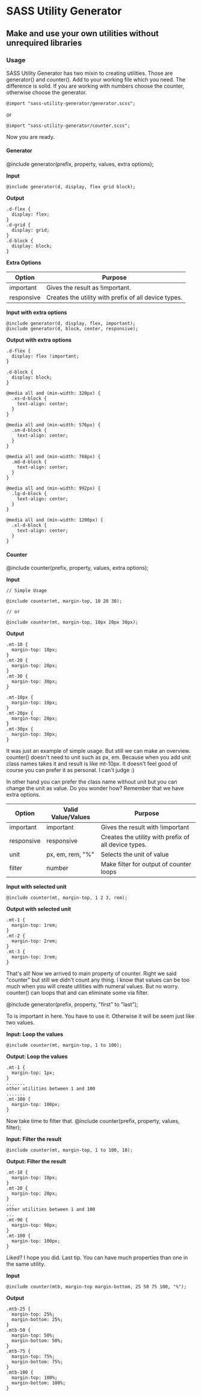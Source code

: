 # SASS Utility Generator

## Make and use your own utilities without unrequired libraries

### Usage

SASS Utility Generator has two mixin to creating utilities. Those are generator() and counter(). Add to your working file which you need. The difference is solid. If you are working with numbers choose the counter, otherwise choose the generator.

`@import "sass-utility-generator/generator.scss";`

or

`@import "sass-utility-generator/counter.scss";`

Now you are ready.

#### Generator

@include generator(prefix, property, values, extra options);

**Input**

```
@include generator(d, display, flex grid block);
```

**Output**

```
.d-flex {
  display: flex;
}
.d-grid {
  display: grid;
}
.d-block {
  display: block;
}
```

**Extra Options**

| Option     | Purpose                                              |
| ---------- | ---------------------------------------------------- |
| important  | Gives the result as !important.                      |
| responsive | Creates the utility with prefix of all device types. |

**Input with extra options**

```
@include generator(d, display, flex, important);
@include generator(d, block, center, responsive);
```

**Output with extra options**

```
.d-flex {
  display: flex !important;
}

.d-block {
  display: block;
}

@media all and (min-width: 320px) {
  .xs-d-block {
    text-align: center;
  }
}

@media all and (min-width: 576px) {
  .sm-d-block {
    text-align: center;
  }
}

@media all and (min-width: 768px) {
  .md-d-block {
    text-align: center;
  }
}

@media all and (min-width: 992px) {
  .lg-d-block {
    text-align: center;
  }
}

@media all and (min-width: 1200px) {
  .xl-d-block {
    text-align: center;
  }
}
```

#### Counter

@include counter(prefix, property, values, extra options);

**Input**

```
// Simple Usage

@include counter(mt, margin-top, 10 20 30);

// or

@include counter(mt, margin-top, 10px 20px 30px);
```

**Output**

```
.mt-10 {
  margin-top: 10px;
}
.mt-20 {
  margin-top: 20px;
}
.mt-30 {
  margin-top: 30px;
}

.mt-10px {
  margin-top: 10px;
}
.mt-20px {
  margin-top: 20px;
}
.mt-30px {
  margin-top: 30px;
}
```

It was just an example of simple usage. But still we can make an overview. counter() doesn't need to unit such as px, em. Because when you add unit class names takes it and result is like mt-10px. It doesn't feel good of course you can prefer it as personal. I can't judge :)

In other hand you can prefer the class name without unit but you can change the unit as value. Do you wonder how? Remember that we have extra options.

| Option     | Valid Value/Values | Purpose                                              |
| ---------- | ------------------ | ---------------------------------------------------- |
| important  | important          | Gives the result with !important                     |
| responsive | responsive         | Creates the utility with prefix of all device types. |
| unit       | px, em, rem, "%"   | Selects the unit of value                            |
| filter     | number             | Make filter for output of counter loops              |

**Input with selected unit**

```
@include counter(mt, margin-top, 1 2 3, rem);
```

**Output with selected unit**

```
.mt-1 {
  margin-top: 1rem;
}
.mt-2 {
  margin-top: 2rem;
}
.mt-3 {
  margin-top: 3rem;
}
```

That's all! Now we arrived to main property of counter. Right we said "counter" but still we didn't count any thing. I know that values can be too much when you will create utilities with numeral values. But no worry. counter() can loops that and can eliminate some via filter.

@include generator(prefix, property, "first" to "last");

To is important in here. You have to use it. Otherwise it will be seem just like two values.

**Input: Loop the values**

```
@include counter(mt, margin-top, 1 to 100);
```

**Output: Loop the values**

```
.mt-1 {
  margin-top: 1px;
}
.......
other utilities between 1 and 100
.......
.mt-100 {
  margin-top: 100px;
}
```

Now take time to filter that. @include counter(prefix, property, values, filter);

**Input: Filter the result**

```
@include counter(mt, margin-top, 1 to 100, 10);
```

**Output: Filter the result**

```
.mt-10 {
  margin-top: 10px;
}
.mt-20 {
  margin-top: 20px;
}
...
other utilities between 1 and 100
...
.mt-90 {
  margin-top: 90px;
}
.mt-100 {
  margin-top: 100px;
}
```

Liked? I hope you did. Last tip. You can have much properties than one in the same utility.

**Input**

```
@include counter(mtb, margin-top margin-bottom, 25 50 75 100, "%");
```

**Output**

```
.mtb-25 {
  margin-top: 25%;
  margin-bottom: 25%;
}
.mtb-50 {
  margin-top: 50%;
  margin-bottom: 50%;
}
.mtb-75 {
  margin-top: 75%;
  margin-bottom: 75%;
}
.mtb-100 {
  margin-top: 100%;
  margin-bottom: 100%;
}
```
